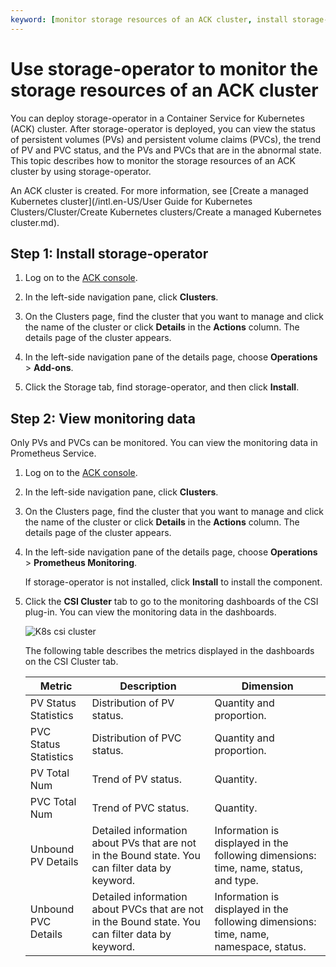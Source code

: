 ```yaml
---
keyword: [monitor storage resources of an ACK cluster, install storage-operator]
---
```


# Use storage-operator to monitor the storage resources of an ACK cluster

You can deploy storage-operator in a Container Service for Kubernetes \(ACK\) cluster. After storage-operator is deployed, you can view the status of persistent volumes \(PVs\) and persistent volume claims \(PVCs\), the trend of PV and PVC status, and the PVs and PVCs that are in the abnormal state. This topic describes how to monitor the storage resources of an ACK cluster by using storage-operator.

An ACK cluster is created. For more information, see [Create a managed Kubernetes cluster](/intl.en-US/User Guide for Kubernetes Clusters/Cluster/Create Kubernetes clusters/Create a managed Kubernetes cluster.md).

## Step 1: Install storage-operator

1.  Log on to the [ACK console](https://cs.console.aliyun.com).

2.  In the left-side navigation pane, click **Clusters**.

3.  On the Clusters page, find the cluster that you want to manage and click the name of the cluster or click **Details** in the **Actions** column. The details page of the cluster appears.

4.  In the left-side navigation pane of the details page, choose **Operations** \> **Add-ons**.

5.  Click the Storage tab, find storage-operator, and then click **Install**.


## Step 2: View monitoring data

Only PVs and PVCs can be monitored. You can view the monitoring data in Prometheus Service.

1.  Log on to the [ACK console](https://cs.console.aliyun.com).

2.  In the left-side navigation pane, click **Clusters**.

3.  On the Clusters page, find the cluster that you want to manage and click the name of the cluster or click **Details** in the **Actions** column. The details page of the cluster appears.

4.  In the left-side navigation pane of the details page, choose **Operations** \> **Prometheus Monitoring**.

    If storage-operator is not installed, click **Install** to install the component.

5.  Click the **CSI Cluster** tab to go to the monitoring dashboards of the CSI plug-in. You can view the monitoring data in the dashboards.

    ![K8s csi cluster](https://static-aliyun-doc.oss-accelerate.aliyuncs.com/assets/img/en-US/3176051261/p251927.png)

    The following table describes the metrics displayed in the dashboards on the CSI Cluster tab.

    |Metric|Description|Dimension|
    |------|-----------|---------|
    |PV Status Statistics|Distribution of PV status.|Quantity and proportion.|
    |PVC Status Statistics|Distribution of PVC status.|Quantity and proportion.|
    |PV Total Num|Trend of PV status.|Quantity.|
    |PVC Total Num|Trend of PVC status.|Quantity.|
    |Unbound PV Details|Detailed information about PVs that are not in the Bound state. You can filter data by keyword.|Information is displayed in the following dimensions: time, name, status, and type.|
    |Unbound PVC Details|Detailed information about PVCs that are not in the Bound state. You can filter data by keyword.|Information is displayed in the following dimensions: time, name, namespace, status.|


